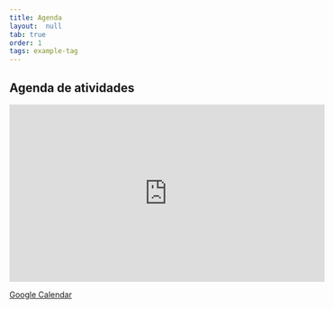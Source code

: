 ```yaml
---
title: Agenda
layout:  null
tab: true
order: 1
tags: example-tag
---
```


## Agenda de atividades

<iframe width="560" height="315" src="https://calendar.google.com/calendar/embed?src=trv1sni07u93kq2h7bivqt8chc%40group.calendar.google.com&ctz=America%2FRecife" frameborder="0" allowfullscreen> </iframe>


[Google Calendar](https://calendar.google.com/calendar/embed?height=600&wkst=1&bgcolor=%23FFFFFF&src=trv1sni07u93kq2h7bivqt8chc%40group.calendar.google.com&color=%23AB8B00&ctz=America%2FRecife)
